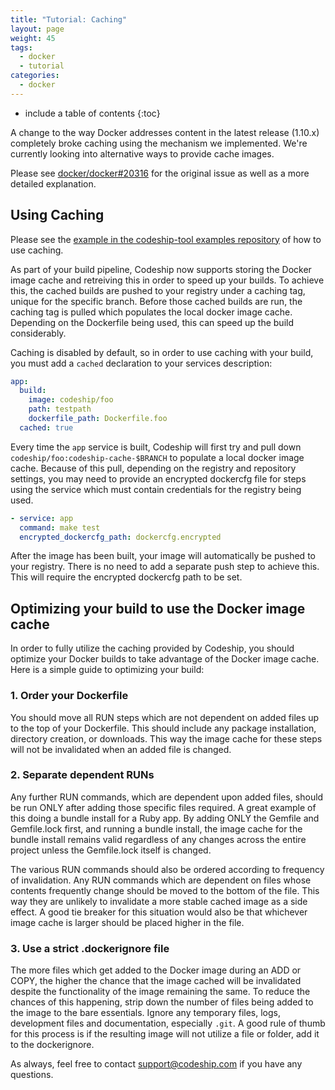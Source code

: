 ```yaml
---
title: "Tutorial: Caching"
layout: page
weight: 45
tags:
  - docker
  - tutorial
categories:
  - docker
---
```


* include a table of contents
{:toc}

<div class="info-block">
A change to the way Docker addresses content in the latest release (1.10.x) completely broke caching using the mechanism we implemented. We're currently looking into alternative ways to provide cache images.

Please see [docker/docker#20316](https://github.com/docker/docker/issues/20316) for the original issue as well as a more detailed explanation.
</div>

## Using Caching

Please see the [example in the codeship-tool examples repository](https://github.com/codeship/codeship-tool-examples/tree/master/17.caching) of how to use caching.

As part of your build pipeline, Codeship now supports storing the Docker image cache and retreiving this in order to speed up your builds. To achieve this, the cached builds are pushed to your registry under a caching tag, unique for the specific branch. Before those cached builds are run, the caching tag is pulled which populates the local docker image cache. Depending on the Dockerfile being used, this can speed up the build considerably.

Caching is disabled by default, so in order to use caching with your build, you must add a `cached` declaration to your services description:

```yml
app:
  build:
    image: codeship/foo
    path: testpath
    dockerfile_path: Dockerfile.foo
  cached: true
```

Every time the `app` service is built, Codeship will first try and pull down `codeship/foo:codeship-cache-$BRANCH` to populate a local docker image cache. Because of this pull, depending on the registry and repository settings, you may need to provide an encrypted dockercfg file for steps using the service which must contain credentials for the registry being used.

```yml
- service: app
  command: make test
  encrypted_dockercfg_path: dockercfg.encrypted
```

After the image has been built, your image will automatically be pushed to your registry. There is no need to add a separate push step to achieve this. This will require the encrypted dockercfg path to be set.

## Optimizing your build to use the Docker image cache

In order to fully utilize the caching provided by Codeship, you should optimize your Docker builds to take advantage of the Docker image cache. Here is a simple guide to optimizing your build:

### 1. Order your Dockerfile

You should move all RUN steps which are not dependent on added files up to the top of your Dockerfile. This should include any package installation, directory creation, or downloads. This way the image cache for these steps will not be invalidated when an added file is changed.

### 2. Separate dependent RUNs

Any further RUN commands, which are dependent upon added files, should be run ONLY after adding those specific files required. A great example of this doing a bundle install for a Ruby app. By adding ONLY the Gemfile and Gemfile.lock first, and running a bundle install, the image cache for the bundle install remains valid regardless of any changes across the entire project unless the Gemfile.lock itself is changed.

The various RUN commands should also be ordered according to frequency of invalidation. Any RUN commands which are dependent on files whose contents frequently change should be moved to the bottom of the file. This way they are unlikely to invalidate a more stable cached image as a side effect. A good tie breaker for this situation would also be that whichever image cache is larger should be placed higher in the file.

### 3. Use a strict .dockerignore file

The more files which get added to the Docker image during an ADD or COPY, the higher the chance that the image cached will be invalidated despite the functionality of the image remaining the same. To reduce the chances of this happening, strip down the number of files being added to the image to the bare essentials. Ignore any temporary files, logs, development files and documentation, especially `.git`. A good rule of thumb for this process is if the resulting image will not utilize a file or folder, add it to the dockerignore.

As always, feel free to contact [support@codeship.com](mailto:support@codeship.com) if you have any questions.
